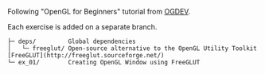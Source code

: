 Following "OpenGL for Beginners" tutorial from [OGDEV](https://ogldev.org/).

Each exercise is added on a separate branch.

```
├─ deps/         Global dependencies
│   └─ freeglut/ Open-source alternative to the OpenGL Utility Toolkit [FreeGLUT](http://freeglut.sourceforge.net/)
└─ ex_01/        Creating OpenGL Window using FreeGLUT
```